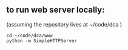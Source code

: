 to run web server locally:
--------------------------
(assuming the repository lives at ~/code/dca )

	cd ~/code/dca/www
	python -m SimpleHTTPServer

